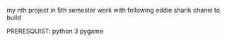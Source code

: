 my nth project in 5th semester
work with following eddie sharik chanel to build 

PRERESQUIST:
python 3
pygame
